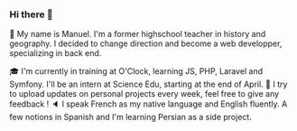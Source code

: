 ### Hi there 👋

:wave: My name is Manuel. I'm a former highschool teacher in history and geography. I decided to change direction and become a web developper, specializing in back end.

:mortar_board: I'm currently in training at O'Clock, learning JS, PHP, Laravel and Symfony. I'll be an intern at Science Edu, starting at the end of April.
:floppy_disk: I try to upload updates on personal projects every week, feel free to give any feedback !
:speaker: I speak French as my native language and English fluently. A few notions in Spanish and I'm learning Persian as a side project.
